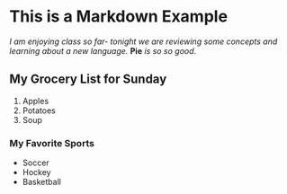 # This is a Markdown Example
*I am enjoying class so far- tonight we are reviewing some concepts and learning about a new language.*
**Pie** *is so so good.*

## My Grocery List for Sunday
1. Apples
2. Potatoes
3. Soup

### My Favorite Sports
- Soccer
- Hockey
- Basketball

